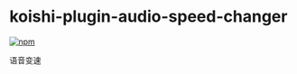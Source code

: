 # koishi-plugin-audio-speed-changer

[![npm](https://img.shields.io/npm/v/koishi-plugin-audio-speed-changer?style=flat-square)](https://www.npmjs.com/package/koishi-plugin-audio-speed-changer)

语音变速
